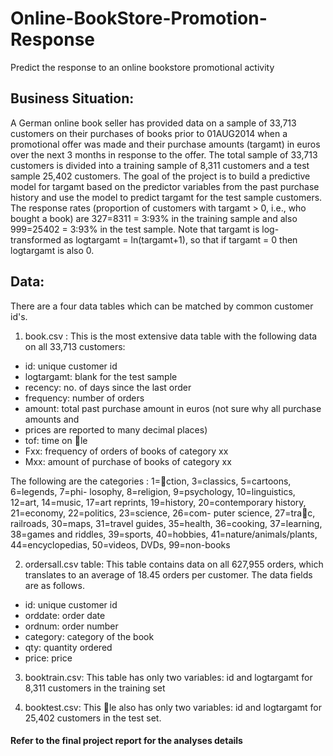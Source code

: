 # Online-BookStore-Promotion-Response
Predict the response to an online bookstore promotional activity


## Business Situation: 
A German online book seller has provided data on a sample of 33,713
customers on their purchases of books prior to 01AUG2014 when a promotional offer was
made and their purchase amounts (targamt) in euros over the next 3 months in response
to the offer. The total sample of 33,713 customers is divided into a training sample of 8,311
customers and a test sample 25,402 customers. The goal of the project is to build a predictive
model for targamt based on the predictor variables from the past purchase history and use the
model to predict targamt for the test sample customers. The response rates (proportion of
customers with targamt > 0, i.e., who bought a book) are 327=8311 = 3:93% in the training
sample and also 999=25402 = 3:93% in the test sample. Note that targamt is log-transformed
as logtargamt = ln(targamt+1), so that if targamt = 0 then logtargamt is also 0.

## Data: 
There are a four data tables which can be matched by common customer id's.

1. book.csv : This is the most extensive data table with the following data on all 33,713
customers:
* id: unique customer id
* logtargamt: blank for the test sample
* recency: no. of days since the last order
* frequency: number of orders
* amount: total past purchase amount in euros (not sure why all purchase amounts and
* prices are reported to many decimal places)
* tof: time on le
* Fxx: frequency of orders of books of category xx
* Mxx: amount of purchase of books of category xx

The following are the categories : 1=ction, 3=classics, 5=cartoons, 6=legends, 7=phi-
losophy, 8=religion, 9=psychology, 10=linguistics, 12=art, 14=music, 17=art reprints,
19=history, 20=contemporary history, 21=economy, 22=politics, 23=science, 26=com-
puter science, 27=trac, railroads, 30=maps, 31=travel guides, 35=health, 36=cooking,
37=learning, 38=games and riddles, 39=sports, 40=hobbies, 41=nature/animals/plants,
44=encyclopedias, 50=videos, DVDs, 99=non-books
      
2. ordersall.csv table: This table contains data on all 627,955 orders, which translates to an
average of 18.45 orders per customer. The data fields are as follows.
* id: unique customer id
* orddate: order date
* ordnum: order number
* category: category of the book
* qty: quantity ordered
* price: price

3. booktrain.csv: This table has only two variables: id and logtargamt for 8,311 customers
in the training set

4. booktest.csv: This le also has only two variables: id and logtargamt for 25,402
customers in the test set.


#### Refer to the final project report for the analyses details
